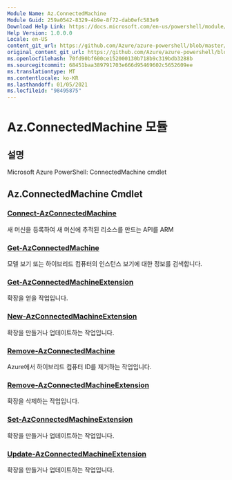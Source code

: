 ```yaml
---
Module Name: Az.ConnectedMachine
Module Guid: 259a0542-8329-4b9e-8f72-dab0efc583e9
Download Help Link: https://docs.microsoft.com/en-us/powershell/module/az.connectedmachine
Help Version: 1.0.0.0
Locale: en-US
content_git_url: https://github.com/Azure/azure-powershell/blob/master/src/ConnectedMachine/help/Az.ConnectedMachine.md
original_content_git_url: https://github.com/Azure/azure-powershell/blob/master/src/ConnectedMachine/help/Az.ConnectedMachine.md
ms.openlocfilehash: 70fd90bf600ce152000130b718b9c319bdb3288b
ms.sourcegitcommit: 68451baa389791703e666d95469602c5652609ee
ms.translationtype: MT
ms.contentlocale: ko-KR
ms.lasthandoff: 01/05/2021
ms.locfileid: "98495875"
---
```

# Az.ConnectedMachine 모듈
## 설명
Microsoft Azure PowerShell: ConnectedMachine cmdlet

## Az.ConnectedMachine Cmdlet
### [Connect-AzConnectedMachine](Connect-AzConnectedMachine.md)
새 머신을 등록하여 새 머신에 추적된 리소스를 만드는 API를 ARM

### [Get-AzConnectedMachine](Get-AzConnectedMachine.md)
모델 보기 또는 하이브리드 컴퓨터의 인스턴스 보기에 대한 정보를 검색합니다.

### [Get-AzConnectedMachineExtension](Get-AzConnectedMachineExtension.md)
확장을 얻을 작업입니다.

### [New-AzConnectedMachineExtension](New-AzConnectedMachineExtension.md)
확장을 만들거나 업데이트하는 작업입니다.

### [Remove-AzConnectedMachine](Remove-AzConnectedMachine.md)
Azure에서 하이브리드 컴퓨터 ID를 제거하는 작업입니다.

### [Remove-AzConnectedMachineExtension](Remove-AzConnectedMachineExtension.md)
확장을 삭제하는 작업입니다.

### [Set-AzConnectedMachineExtension](Set-AzConnectedMachineExtension.md)
확장을 만들거나 업데이트하는 작업입니다.

### [Update-AzConnectedMachineExtension](Update-AzConnectedMachineExtension.md)
확장을 만들거나 업데이트하는 작업입니다.

